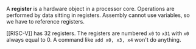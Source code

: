 A **register** is a hardware object in a processor core. Operations are performed by data sitting in registers. Assembly cannot use variables, so we have to reference registers.

[[RISC-V]] has 32 registers. The registers are numbered `x0` to `x31` with `x0` always equal to 0. A command like `add x0, x3, x4` won't do anything.